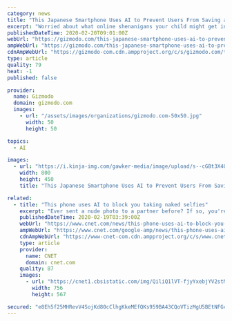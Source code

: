 ```yaml
---
category: news
title: "This Japanese Smartphone Uses AI to Prevent Users From Saving and Sharing Naked Selfies"
excerpt: "Worried about what online shenanigans your child might get into with their first smartphone? In Japan, a company has released a budget phone with at least one feature you won’t find on a flagship iOS or Android device: an AI-powered sensor that prevents naked selfie shots from being saved or shared. With a price tag of around $180, ..."
publishedDateTime: 2020-02-20T09:01:00Z
webUrl: "https://gizmodo.com/this-japanese-smartphone-uses-ai-to-prevent-users-from-1841790248"
ampWebUrl: "https://gizmodo.com/this-japanese-smartphone-uses-ai-to-prevent-users-from-1841790248/amp"
cdnAmpWebUrl: "https://gizmodo-com.cdn.ampproject.org/c/s/gizmodo.com/this-japanese-smartphone-uses-ai-to-prevent-users-from-1841790248/amp"
type: article
quality: 79
heat: -1
published: false

provider:
  name: Gizmodo
  domain: gizmodo.com
  images:
    - url: "/assets/images/organizations/gizmodo.com-50x50.jpg"
      width: 50
      height: 50

topics:
  - AI

images:
  - url: "https://i.kinja-img.com/gawker-media/image/upload/s--cGBt3X4O--/c_scale,f_auto,fl_progressive,q_80,w_800/xs2xahlrnvhnphsfuu77.jpg"
    width: 800
    height: 450
    title: "This Japanese Smartphone Uses AI to Prevent Users From Saving and Sharing Naked Selfies"

related:
  - title: "This phone uses AI to block you taking naked selfies"
    excerpt: "Ever sent a nude photo to a partner before? If so, you're not the only one. Just under 50% of American adults have sent nude photos (or videos), said one 2014 study, while a survey by Cosmo found that 89% of millennial women had taken naked photos."
    publishedDateTime: 2020-02-19T03:39:00Z
    webUrl: "https://www.cnet.com/news/this-phone-uses-ai-to-block-you-taking-naked-selfies/"
    ampWebUrl: "https://www.cnet.com/google-amp/news/this-phone-uses-ai-to-block-you-taking-naked-selfies/"
    cdnAmpWebUrl: "https://www-cnet-com.cdn.ampproject.org/c/s/www.cnet.com/google-amp/news/this-phone-uses-ai-to-block-you-taking-naked-selfies/"
    type: article
    provider:
      name: CNET
      domain: cnet.com
    quality: 87
    images:
      - url: "https://cnet1.cbsistatic.com/img/QiliQ1lVT-fjyYxebjYV2stM8r8=/756x567/2020/02/19/8ff3f60d-9d84-46e2-a6b1-ef42e5874c1c/screen-shot-2020-02-19-at-2-22-28-pm.png"
        width: 756
        height: 567

secured: "e8Eh5f25MHRevV4SojKd80cClhgKkeMEfQKs959BA43CQoVTizMgU5BEtNFGcIlrn6zWNPoJ1gBL6ZIVQaCDoXnstrX+20k04p2xSLhl+MGlKjTT5MmPLFva/AzMUv/GtcXUVtSMOesdXnAbgj4zxcBIqZn40II3OmO3YZmWcHQDRlV5d1CSip1irWK38XnnEMJ+4/n6tS7pZMtkNOKk9tpOD8/mKS9xxE5fLADH4PNXauD2bdiMIEb9O6LLwShH7zjy7rtiehSAiDhY53o9XciFDQqW/NOiB9yVKYfSMPFSuKNCA9Ehv2ftlcXLGzTxNeb4WpFpAYzDV0iy9mQbY41hB3MHj085wqGsuUDAMSIv1NjCtu3JhD270pTONEtxKBYEd4TK431gGqKB9+pT71c5QSCU95jVZxgmOg90e/k7SftjI/Z0th9TsetSs5b93bFhfYvsDsv9cNi/08X9xyJW/zvJOx/vXtASO4IXUW8=;g+750KgmEkwJdQtUr2ODhQ=="
---
```


